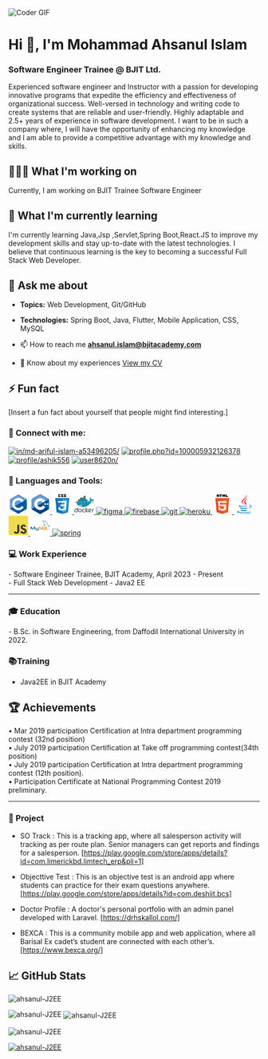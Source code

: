 
<img alt="Coder GIF" src="https://media.licdn.com/dms/image/C4E16AQGmoXkmTzsMEw/profile-displaybackgroundimage-shrink_350_1400/0/1645724742975?e=1688601600&v=beta&t=EdMJbt-6wMTTkLpcxQKFYmxtVDS_b_hs4W8ZF6ga3iU" style="max-width: 100%;max-height: 50%;" data-target="animated-image.originalImage">
<h1 align="left">Hi 👋, I'm Mohammad Ahsanul Islam</h1>
<h3 align="left">Software Engineer Trainee @ BJIT Ltd.</h3>
Experienced software engineer and Instructor with a passion for developing innovative programs that expedite the efficiency and effectiveness of organizational success. Well-versed in technology and writing code to create systems that are reliable and user-friendly. Highly adaptable and 2.5+ years of experience in software development. I want to be in such a company where, I will have the opportunity of enhancing my knowledge and I am able to provide a competitive advantage with my knowledge and skills.

## 👨🏽‍💻 What I'm working on 
Currently, I am working on BJIT Trainee Software Engineer

## 🧠 What I'm currently learning
I'm currently learning Java,Jsp ,Servlet,Spring Boot,React.JS to improve my development skills and stay up-to-date with the latest technologies. I believe that continuous learning is the key to becoming a successful Full Stack Web Developer.

## 💬 Ask me about
- <b>Topics:</b> Web Development, Git/GitHub
- <b>Technologies:</b> Spring Boot, Java, Flutter, Mobile Application, CSS, MySQL

- 📫 How to reach me **ahsanul.islam@bjitacademy.com**

- 📄 Know about my experiences <a href="https://drive.google.com/file/d/1z2YBclXQxkPv91Fa1Ou8052csvC1-IA_/view?usp=sharing">View my CV</a>

## ⚡ Fun fact
[Insert a fun fact about yourself that people might find interesting.]


<h3 align="left">🔗 Connect with me:</h3>
<p align="left">
<a href="https://www.linkedin.com/in/mohammad-ahsanul-islam-sowmik-b79100187/" target="blank"><img align="center" src="https://raw.githubusercontent.com/rahuldkjain/github-profile-readme-generator/master/src/images/icons/Social/linked-in-alt.svg" alt="in/md-ariful-islam-a53496205/" height="30" width="40" /></a>
<a href="https://www.facebook.com/ahsanul.islam.37/" target="blank"><img align="center" src="https://raw.githubusercontent.com/rahuldkjain/github-profile-readme-generator/master/src/images/icons/Social/facebook.svg" alt="profile.php?id=100005932126378" height="30" width="40" /></a>
<a href="https://codeforces.com/profile/s0wmiK" target="blank"><img align="center" src="https://raw.githubusercontent.com/rahuldkjain/github-profile-readme-generator/master/src/images/icons/Social/codeforces.svg" alt="profile/ashik556" height="30" width="40" /></a>
<a href="https://leetcode.com/ahsanulSowmik/" target="blank"><img align="center" src="https://raw.githubusercontent.com/rahuldkjain/github-profile-readme-generator/master/src/images/icons/Social/leet-code.svg" alt="user8620n/" height="30" width="40" /></a>
</p>

<h3 align="left">🚀 Languages and Tools:</h3>
<p align="left"><img src="https://raw.githubusercontent.com/devicons/devicon/master/icons/c/c-original.svg" alt="c" width="40" height="40"/> </a> <a href="https://www.w3schools.com/cpp/" target="_blank" rel="noreferrer"> <img src="https://raw.githubusercontent.com/devicons/devicon/master/icons/cplusplus/cplusplus-original.svg" alt="cplusplus" width="40" height="40"/> </a> <a href="https://www.w3schools.com/css/" target="_blank" rel="noreferrer"> <img src="https://raw.githubusercontent.com/devicons/devicon/master/icons/css3/css3-original-wordmark.svg" alt="css3" width="40" height="40"/> </a> <a href="https://www.docker.com/" target="_blank" rel="noreferrer"> <img src="https://raw.githubusercontent.com/devicons/devicon/master/icons/docker/docker-original-wordmark.svg" alt="docker" width="40" height="40"/> </a> <a href="https://www.figma.com/" target="_blank" rel="noreferrer"> <img src="https://www.vectorlogo.zone/logos/figma/figma-icon.svg" alt="figma" width="40" height="40"/> </a> <a href="https://firebase.google.com/" target="_blank" rel="noreferrer"> <img src="https://www.vectorlogo.zone/logos/firebase/firebase-icon.svg" alt="firebase" width="40" height="40"/> </a> <a href="https://git-scm.com/" target="_blank" rel="noreferrer"> <img src="https://www.vectorlogo.zone/logos/git-scm/git-scm-icon.svg" alt="git" width="40" height="40"/> </a> <a href="https://heroku.com" target="_blank" rel="noreferrer"> <img src="https://www.vectorlogo.zone/logos/heroku/heroku-icon.svg" alt="heroku" width="40" height="40"/> </a> <a href="https://www.w3.org/html/" target="_blank" rel="noreferrer"> <img src="https://raw.githubusercontent.com/devicons/devicon/master/icons/html5/html5-original-wordmark.svg" alt="html5" width="40" height="40"/> </a> <a href="https://www.java.com" target="_blank" rel="noreferrer"> <img src="https://raw.githubusercontent.com/devicons/devicon/master/icons/java/java-original.svg" alt="java" width="40" height="40"/> </a> <a href="https://developer.mozilla.org/en-US/docs/Web/JavaScript" target="_blank" rel="noreferrer"> <img src="https://raw.githubusercontent.com/devicons/devicon/master/icons/javascript/javascript-original.svg" alt="javascript" width="40" height="40"/> </a> <a href="https://www.mysql.com/" target="_blank" rel="noreferrer"> <img src="https://raw.githubusercontent.com/devicons/devicon/master/icons/mysql/mysql-original-wordmark.svg" alt="mysql" width="40" height="40"/> </a> <a href="https://spring.io/" target="_blank" rel="noreferrer"> <img src="https://www.vectorlogo.zone/logos/springio/springio-icon.svg" alt="spring" width="40" height="40"/> </a></p>
<h3 align="left">💻 Work Experience</h3>
-  Software Engineer Trainee, BJIT Academy, April 2023 - Present
 <br/>
- Full Stack Web Development - Java2 EE
<hr>
<h3 align="left">🎓 Education</h3>
 - B.Sc. in Software Engineering, from Daffodil International University in 2022.
<h3 align="left">📚Training</h3>

- Java2EE in BJIT Academy


## 🏆 Achievements
• Mar 2019 participation Certification at Intra department programming contest (32nd
position)
</br>
• July 2019 participation Certification at Take off programming contest(34th position)
</br>
• July 2019 participation Certification at Intra department programming contest (12th
position).
</br>
• Participation Certificate at National Programming Contest 2019 preliminary.</b>
</b>
<hr>
<h3 align="left">🌟 Project</h3>

- SO Track : This is a tracking app, where all salesperson activity will tracking as per route plan. Senior
managers can get reports and findings for a salesperson. [https://play.google.com/store/apps/details?id=com.limerickbd.limtech_erp&pli=1]

- Objecttive Test : This is an objective test is an android app where students can practice for their exam
questions anywhere. [https://play.google.com/store/apps/details?id=com.deshiit.bcs]

- Doctor Profile : A doctor's personal portfolio with an admin panel developed with Laravel. [https://drhskallol.com/]

- BEXCA : This is a community mobile app and web application, where all Barisal Ex cadet’s student are
connected with each other’s. [https://www.bexca.org/]

## 📈 GitHub Stats
<p align="left"> <img src="https://komarev.com/ghpvc/?username=ashik255&label=Profile%20views&color=0e75b6&style=flat" alt="ahsanul-J2EE" /> </p>
<p><img align="left" src="https://github-readme-stats.vercel.app/api/top-langs?username=ashik255&show_icons=true&locale=en&layout=compact" alt="ahsanul-J2EE" /></p>
<p>&nbsp;<img align="center" src="https://github-readme-stats.vercel.app/api?username=ashik255&show_icons=true&locale=en" alt="ahsanul-J2EE" /></p>
<p><img align="center" src="https://github-readme-streak-stats.herokuapp.com/?user=ashik255&" alt="ahsanul-J2EE" /></p>
<p align="left"> <a href="https://github.com/ryo-ma/github-profile-trophy"><img src="https://github-profile-trophy.vercel.app/?username=ashik255" alt="ahsanul-J2EE" /></a> </p>
